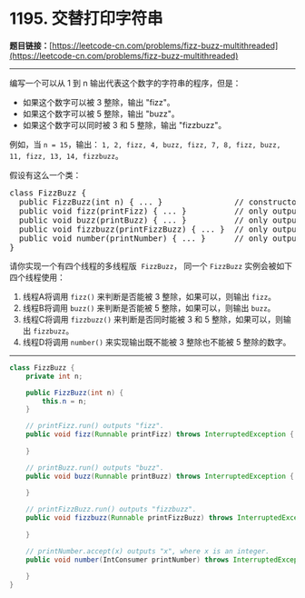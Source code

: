 # 1195. 交替打印字符串

**题目链接：**[https://leetcode-cn.com/problems/fizz-buzz-multithreaded](https://leetcode-cn.com/problems/fizz-buzz-multithreaded)

---

<div class="content__1Y2H">
 <div class="notranslate">
  <p>编写一个可以从 1 到 n 输出代表这个数字的字符串的程序，但是：</p> 
  <ul> 
   <li>如果这个数字可以被 3 整除，输出 "fizz"。</li> 
   <li>如果这个数字可以被 5 整除，输出&nbsp;"buzz"。</li> 
   <li>如果这个数字可以同时被 3 和 5 整除，输出 "fizzbuzz"。</li> 
  </ul> 
  <p>例如，当&nbsp;<code>n = 15</code>，输出：&nbsp;<code>1, 2, fizz, 4, buzz, fizz, 7, 8, fizz, buzz, 11, fizz, 13, 14, fizzbuzz</code>。</p> 
  <p>假设有这么一个类：</p> 
  <pre class="language-text">class FizzBuzz {
&nbsp; public FizzBuzz(int n) { ... }&nbsp;              // constructor
  public void fizz(printFizz) { ... }          // only output "fizz"
  public void buzz(printBuzz) { ... }          // only output "buzz"
  public void fizzbuzz(printFizzBuzz) { ... }  // only output "fizzbuzz"
  public void number(printNumber) { ... }      // only output the numbers
}</pre> 
  <p>请你实现一个有四个线程的多线程版&nbsp;&nbsp;<code>FizzBuzz</code>，&nbsp;同一个&nbsp;<code>FizzBuzz</code>&nbsp;实例会被如下四个线程使用：</p> 
  <ol> 
   <li>线程A将调用&nbsp;<code>fizz()</code>&nbsp;来判断是否能被 3 整除，如果可以，则输出&nbsp;<code>fizz</code>。</li> 
   <li>线程B将调用&nbsp;<code>buzz()</code>&nbsp;来判断是否能被 5 整除，如果可以，则输出&nbsp;<code>buzz</code>。</li> 
   <li>线程C将调用&nbsp;<code>fizzbuzz()</code>&nbsp;来判断是否同时能被 3 和 5 整除，如果可以，则输出&nbsp;<code>fizzbuzz</code>。</li> 
   <li>线程D将调用&nbsp;<code>number()</code>&nbsp;来实现输出既不能被 3 整除也不能被 5 整除的数字。</li> 
  </ol> 
 </div>
</div>

---

```java
class FizzBuzz {
    private int n;

    public FizzBuzz(int n) {
        this.n = n;
    }

    // printFizz.run() outputs "fizz".
    public void fizz(Runnable printFizz) throws InterruptedException {
        
    }

    // printBuzz.run() outputs "buzz".
    public void buzz(Runnable printBuzz) throws InterruptedException {
        
    }

    // printFizzBuzz.run() outputs "fizzbuzz".
    public void fizzbuzz(Runnable printFizzBuzz) throws InterruptedException {
        
    }

    // printNumber.accept(x) outputs "x", where x is an integer.
    public void number(IntConsumer printNumber) throws InterruptedException {
        
    }
}
```